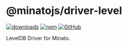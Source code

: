 # @minatojs/driver-level

[![downloads](https://img.shields.io/npm/dm/@minatojs/driver-level?style=flat-square)](https://www.npmjs.com/package/@minatojs/driver-level)
[![npm](https://img.shields.io/npm/v/@minatojs/driver-level?style=flat-square)](https://www.npmjs.com/package/@minatojs/driver-level)
[![GitHub](https://img.shields.io/github/license/shigma/minato?style=flat-square)](https://github.com/shigma/minato/blob/master/LICENSE)

LevelDB Driver for Minato.
